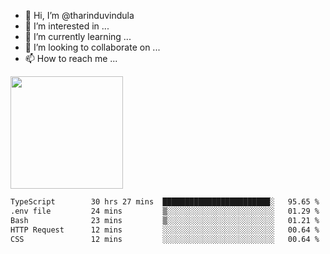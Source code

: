 - 👋 Hi, I’m @tharinduvindula
- 👀 I’m interested in ...
- 🌱 I’m currently learning ...
- 💞️ I’m looking to collaborate on ...
- 📫 How to reach me ...

<!---
tharinduvindula/tharinduvindula is a ✨ special ✨ repository because its `README.md` (this file) appears on your GitHub profile.
You can click the Preview link to take a look at your changes.
--->

<img height="180em" src="https://github-readme-stats.vercel.app/api?username=tharinduvindula&show_icons=true&hide_border=false&&count_private=true&include_all_commits=true" />


<!--START_SECTION:waka-->

```txt
TypeScript        30 hrs 27 mins  ████████████████████████░   95.65 %
.env file         24 mins         ▒░░░░░░░░░░░░░░░░░░░░░░░░   01.29 %
Bash              23 mins         ▒░░░░░░░░░░░░░░░░░░░░░░░░   01.21 %
HTTP Request      12 mins         ░░░░░░░░░░░░░░░░░░░░░░░░░   00.64 %
CSS               12 mins         ░░░░░░░░░░░░░░░░░░░░░░░░░   00.64 %
```

<!--END_SECTION:waka-->

